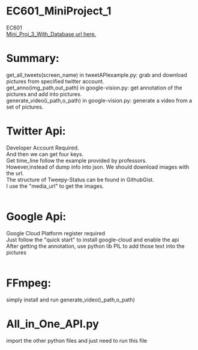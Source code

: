 # EC601_MiniProject_1<br/>
EC601<br/>
[Mini_Proj_3_With_Database url here.](https://github.com/WenjieLuo2333/601_mini_proj_3)
# Summary:<br/>
get_all_tweets(screen_name) in tweetAPIexample.py: grab and download pictures from specified twitter account.<br/>
get_anno(img_path,out_path) in google-vision.py: get annotation of the pictures and add into pictures.<br/>
generate_video(i_path,o_path) in google-vision.py: generate a video from a set of pictures.<br/>


# Twitter Api:<br/>
Developer Account Required.<br/>
And then we can get four keys.<br/>
Get time_line follow the example provided by professors.<br/>
However,instead of dump info into json. We should download images with the url.<br/>
The structure of Tweepy-Status can be found in GithubGist.<br/>
I use the "media_url" to get the images.<br/>
<br/>
# Google Api:<br/>
Google Cloud Platform register required<br/>
Just follow the "quick start" to install google-cloud and enable the api<br/>
After getting the annotation, use python lib PIL to add those text into the pictures<br/>
<br/>
# FFmpeg:<br/>
simply install and run generate_video(i_path,o_path)<br/>

# All_in_One_API.py<br/>
import the other python files and just need to run this file
